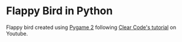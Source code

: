 # Flappy Bird in Python

Flappy bird created using [Pygame 2](https://www.pygame.org/wiki/about) following [Clear Code's tutorial](https://www.youtube.com/watch?v=UZg49z76cLw) on Youtube.
